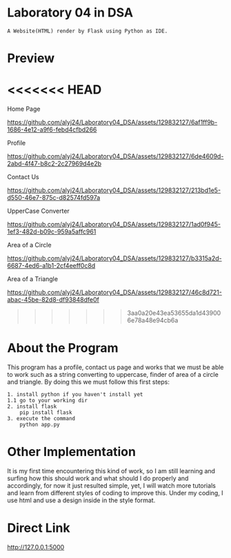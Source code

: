 # Laboratory 04 in DSA
```
A Website(HTML) render by Flask using Python as IDE.
```
# Preview
<<<<<<< HEAD
=======
Home Page

https://github.com/alyj24/Laboratory04_DSA/assets/129832127/6af1ff9b-1686-4e12-a9f6-febd4cfbd266

Profile

https://github.com/alyj24/Laboratory04_DSA/assets/129832127/6de4609d-2abd-4f47-b8c2-2c27969d4e2b

Contact Us

https://github.com/alyj24/Laboratory04_DSA/assets/129832127/213bd1e5-d550-46e7-875c-d82574fd597a

UpperCase Converter

https://github.com/alyj24/Laboratory04_DSA/assets/129832127/1ad0f945-1ef3-482d-b09c-959a5affc961

Area of a Circle

https://github.com/alyj24/Laboratory04_DSA/assets/129832127/b3315a2d-6687-4ed6-a1b1-2cf4eeff0c8d

Area of a Triangle

https://github.com/alyj24/Laboratory04_DSA/assets/129832127/46c8d721-abac-45be-82d8-df93848dfe0f
>>>>>>> 3aa0a20e43ea53655da1d439006e78a48e94cb6a

# About the Program
This program has a profile, contact us page and works that we must be able to work such as a string converting to uppercase, finder of area of a circle and triangle.
By doing this we must follow this first steps:
```
1. install python if you haven't install yet
1.1 go to your working dir 
2. install flask
    pip install flask
3. execute the command 
    python app.py
```
# Other Implementation
It is my first time encountering this kind of work, so I am still learning and surfing how this should work and what should I do properly and accordingly, 
for now it just resulted simple, yet, I will watch more tutorials and learn from different styles of coding to improve this. Under my coding, I use html 
and use a design inside in the style format. 
# Direct Link
http://127.0.0.1:5000
